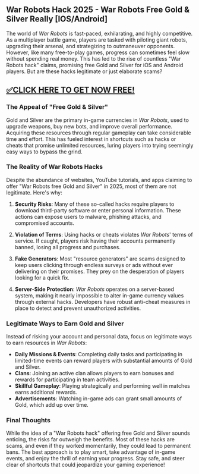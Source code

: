 ## War Robots Hack 2025 - War Robots Free Gold & Silver Really [IOS/Android]

The world of *War Robots* is fast-paced, exhilarating, and highly competitive. As a multiplayer battle game, players are tasked with piloting giant robots, upgrading their arsenal, and strategizing to outmaneuver opponents. However, like many free-to-play games, progress can sometimes feel slow without spending real money. This has led to the rise of countless "War Robots hack" claims, promising free Gold and Silver for iOS and Android players. But are these hacks legitimate or just elaborate scams?



## [✅CLICK HERE TO GET NOW FREE!](https://besteventtoday.com/war/robots/9999/)


### The Appeal of "Free Gold & Silver"

Gold and Silver are the primary in-game currencies in *War Robots*, used to upgrade weapons, buy new bots, and improve overall performance. Acquiring these resources through regular gameplay can take considerable time and effort. This has fueled interest in shortcuts such as hacks or cheats that promise unlimited resources, luring players into trying seemingly easy ways to bypass the grind.

### The Reality of War Robots Hacks

Despite the abundance of websites, YouTube tutorials, and apps claiming to offer "War Robots free Gold and Silver" in 2025, most of them are not legitimate. Here's why:

1. **Security Risks**: Many of these so-called hacks require players to download third-party software or enter personal information. These actions can expose users to malware, phishing attacks, and compromised accounts.
   
2. **Violation of Terms**: Using hacks or cheats violates *War Robots*' terms of service. If caught, players risk having their accounts permanently banned, losing all progress and purchases.

3. **Fake Generators**: Most "resource generators" are scams designed to keep users clicking through endless surveys or ads without ever delivering on their promises. They prey on the desperation of players looking for a quick fix.

4. **Server-Side Protection**: *War Robots* operates on a server-based system, making it nearly impossible to alter in-game currency values through external hacks. Developers have robust anti-cheat measures in place to detect and prevent unauthorized activities.

### Legitimate Ways to Earn Gold and Silver

Instead of risking your account and personal data, focus on legitimate ways to earn resources in *War Robots*:

- **Daily Missions & Events**: Completing daily tasks and participating in limited-time events can reward players with substantial amounts of Gold and Silver.
- **Clans**: Joining an active clan allows players to earn bonuses and rewards for participating in team activities.
- **Skillful Gameplay**: Playing strategically and performing well in matches earns additional rewards.
- **Advertisements**: Watching in-game ads can grant small amounts of Gold, which add up over time.

### Final Thoughts

While the idea of a "War Robots hack" offering free Gold and Silver sounds enticing, the risks far outweigh the benefits. Most of these hacks are scams, and even if they worked momentarily, they could lead to permanent bans. The best approach is to play smart, take advantage of in-game events, and enjoy the thrill of earning your progress. Stay safe, and steer clear of shortcuts that could jeopardize your gaming experience!

